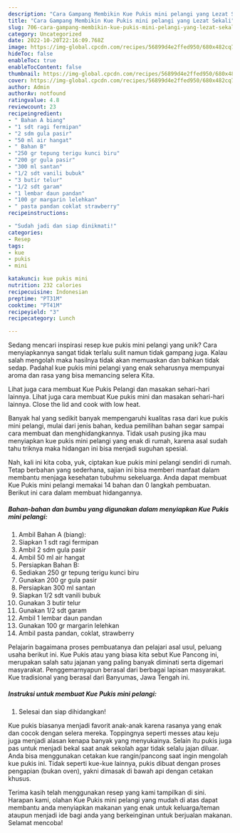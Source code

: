 ```yaml
---
description: "Cara Gampang Membikin Kue Pukis mini pelangi yang Lezat Sekali"
title: "Cara Gampang Membikin Kue Pukis mini pelangi yang Lezat Sekali"
slug: 706-cara-gampang-membikin-kue-pukis-mini-pelangi-yang-lezat-sekali
category: Uncategorized
date: 2022-10-20T22:16:09.768Z
image: https://img-global.cpcdn.com/recipes/56899d4e2ffed950/680x482cq70/kue-pukis-mini-pelangi-foto-resep-utama.jpg
hideToc: false
enableToc: true
enableTocContent: false
thumbnail: https://img-global.cpcdn.com/recipes/56899d4e2ffed950/680x482cq70/kue-pukis-mini-pelangi-foto-resep-utama.jpg
cover: https://img-global.cpcdn.com/recipes/56899d4e2ffed950/680x482cq70/kue-pukis-mini-pelangi-foto-resep-utama.jpg
author: Admin
authorAv: notfound
ratingvalue: 4.8
reviewcount: 23
recipeingredient:
- " Bahan A biang"
- "1 sdt ragi fermipan"
- "2 sdm gula pasir"
- "50 ml air hangat"
- " Bahan B"
- "250 gr tepung terigu kunci biru"
- "200 gr gula pasir"
- "300 ml santan"
- "1/2 sdt vanili bubuk"
- "3 butir telur"
- "1/2 sdt garam"
- "1 lembar daun pandan"
- "100 gr margarin lelehkan"
- " pasta pandan coklat strawberry"
recipeinstructions:

- "Sudah jadi dan siap dinikmati!"
categories:
- Resep
tags:
- kue
- pukis
- mini

katakunci: kue pukis mini 
nutrition: 232 calories
recipecuisine: Indonesian
preptime: "PT31M"
cooktime: "PT41M"
recipeyield: "3"
recipecategory: Lunch

---
```





Sedang mencari inspirasi resep kue pukis mini pelangi yang unik? Cara menyiapkannya sangat tidak terlalu sulit namun tidak gampang juga. Kalau salah mengolah maka hasilnya tidak akan memuaskan dan bahkan tidak sedap. Padahal kue pukis mini pelangi yang enak seharusnya mempunyai aroma dan rasa yang bisa memancing selera Kita.





Lihat juga cara membuat Kue Pukis Pelangi dan masakan sehari-hari lainnya. Lihat juga cara membuat Kue pukis mini dan masakan sehari-hari lainnya. Close the lid and cook with low heat.

Banyak hal yang sedikit banyak mempengaruhi kualitas rasa dari kue pukis mini pelangi, mulai dari jenis bahan, kedua pemilihan bahan segar sampai cara membuat dan menghidangkannya. Tidak usah pusing jika mau menyiapkan kue pukis mini pelangi yang enak di rumah, karena asal sudah tahu triknya maka hidangan ini bisa menjadi suguhan spesial.






Nah, kali ini kita coba, yuk, ciptakan kue pukis mini pelangi sendiri di rumah. Tetap berbahan yang sederhana, sajian ini bisa memberi manfaat dalam membantu menjaga kesehatan tubuhmu sekeluarga. Anda dapat membuat Kue Pukis mini pelangi memakai 14 bahan dan 0 langkah pembuatan. Berikut ini cara dalam membuat hidangannya.

<!--inarticleads1-->

##### Bahan-bahan dan bumbu yang digunakan dalam menyiapkan Kue Pukis mini pelangi:

1. Ambil  Bahan A (biang):
1. Siapkan 1 sdt ragi fermipan
1. Ambil 2 sdm gula pasir
1. Ambil 50 ml air hangat
1. Persiapkan  Bahan B:
1. Sediakan 250 gr tepung terigu kunci biru
1. Gunakan 200 gr gula pasir
1. Persiapkan 300 ml santan
1. Siapkan 1/2 sdt vanili bubuk
1. Gunakan 3 butir telur
1. Gunakan 1/2 sdt garam
1. Ambil 1 lembar daun pandan
1. Gunakan 100 gr margarin lelehkan
1. Ambil  pasta pandan, coklat, strawberry


Pelajarin bagaimana proses pembuatanya dan pelajari asal usul, peluang usaha berikut ini. Kue Pukis atau yang biasa kita sebut Kue Pancong ini, merupakan salah satu jajanan yang paling banyak diminati serta digemari masyarakat. Penggemarnyapun berasal dari berbagai lapisan masyarakat. Kue tradisional yang berasal dari Banyumas, Jawa Tengah ini. 

<!--inarticleads2-->

##### Instruksi untuk membuat Kue Pukis mini pelangi:


1. Selesai dan siap dihidangkan!

Kue pukis biasanya menjadi favorit anak-anak karena rasanya yang enak dan cocok dengan selera mereka. Toppingnya seperti messes atau keju juga menjadi alasan kenapa banyak yang menyukainya. Selain itu pukis juga pas untuk menjadi bekal saat anak sekolah agar tidak selalu jajan diluar. Anda bisa menggunakan cetakan kue rangin/pancong saat ingin mengolah kue pukis ini. Tidak seperti kue-kue lainnya, pukis dibuat dengan proses pengapian (bukan oven), yakni dimasak di bawah api dengan cetakan khusus. 

Terima kasih telah menggunakan resep yang kami tampilkan di sini. Harapan kami, olahan Kue Pukis mini pelangi yang mudah di atas dapat membantu anda menyiapkan makanan yang enak untuk keluarga/teman ataupun menjadi ide bagi anda yang berkeinginan untuk berjualan makanan. Selamat mencoba!
